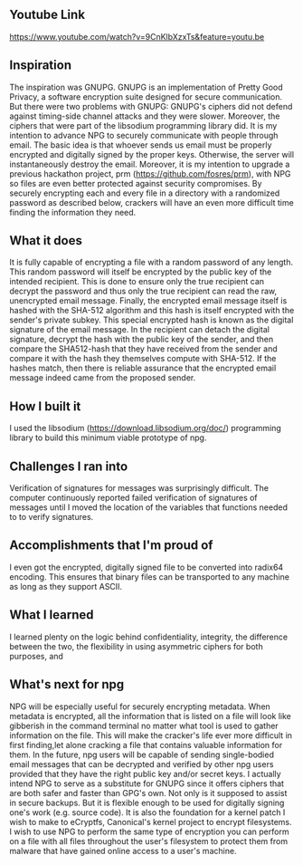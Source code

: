 ## Youtube Link
https://www.youtube.com/watch?v=9CnKlbXzxTs&feature=youtu.be
## Inspiration
The inspiration was GNUPG. GNUPG is an implementation of Pretty Good Privacy, a software encryption suite designed for secure communication. But there were two problems with GNUPG: GNUPG's ciphers did not defend against timing-side channel attacks and they were slower. Moreover, the ciphers that were part of the libsodium programming library did. It is my intention to advance NPG to securely communicate with people through email. The basic idea is that whoever sends us email must be properly encrypted and digitally signed by the proper keys. Otherwise, the server will instantaneously destroy the email. Moreover, it is my intention to upgrade a previous hackathon project, prm (https://github.com/fosres/prm), with NPG so files are even better protected against security compromises. By securely encrypting each and every file in a directory with a randomized password as described below, crackers will have an even more difficult time finding the information they need. 
## What it does
It is fully capable of encrypting a file with a random password of any length. This random password will itself be encrypted by the public key of the intended recipient. This is done to ensure only the true recipient can decrypt the password and thus only the true recipient can read the raw, unencrypted email message. Finally, the encrypted email message itself is hashed with the SHA-512 algorithm and this hash is itself encrypted with the sender's private subkey. This special encrypted hash is known as the digital signature of the email message. In the recipient can detach the digital signature, decrypt the hash with the public key of the sender, and then compare the SHA512-hash that they have received from the sender and compare it with the hash they themselves compute with SHA-512. If the hashes match, then there is reliable assurance that the encrypted email message indeed came from the proposed sender. 
## How I built it
I used the libsodium (https://download.libsodium.org/doc/) programming library to build this minimum viable prototype of npg.
## Challenges I ran into
Verification of signatures for messages was surprisingly difficult. The computer continuously reported failed verification of signatures of messages until I moved the location of the variables that functions needed to to verify signatures.
## Accomplishments that I'm proud of
I even got the encrypted, digitally signed file to be converted into radix64 encoding. This ensures that binary files can be transported to any machine as long as they support ASCII.
## What I learned
I learned plenty on the logic behind confidentiality, integrity, the difference between the two, the flexibility in using asymmetric ciphers for both purposes, and 
## What's next for npg
NPG will be especially useful for securely encrypting metadata. When metadata is encrypted, all the information that is listed on a file will look like gibberish in the command terminal no matter what tool is used to gather information on the file. This will make the cracker's life ever more difficult in first finding,let alone cracking a file that contains valuable information for them. In the future, npg users will be capable of sending single-bodied email messages that can be decrypted and verified by other npg users provided that they have the right public key and/or secret keys.
I actually intend NPG to serve as a substitute for GNUPG since it offers ciphers that are both safer and faster than GPG's own. Not only is it supposed to assist in secure backups. But it is flexible enough to be used for digitally signing one's work (e.g. source code). It is also the foundation for a kernel patch I wish to make to eCryptfs, Canonical's kernel project to encrypt filesystems. I wish to use NPG to perform the same type of encryption you can perform on a file with all files throughout the user's filesystem to protect them from malware that have gained online access to a user's machine.

